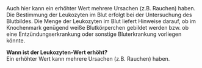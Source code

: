 <br> <br> Auch hier kann ein erhöhter Wert mehrere Ursachen (z.B.
Rauchen) haben. Die Bestimmung der Leukozyten im Blut erfolgt bei der
Untersuchung des Blutbildes. Die Menge der Leukozyten im Blut liefert
Hinweise darauf, ob im Knochenmark genügend weiße Blutkörperchen
gebildet werden bzw. ob eine Entzündungserkrankung oder sonstige
Bluterkrankung vorliegen könnte.

**Wann ist der Leukozyten-Wert erhöht?**  
Ein erhöhter Wert kann mehrere Ursachen (z.B. Rauchen) haben.

<br> <br> <br>
